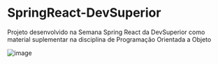 # SpringReact-DevSuperior
Projeto desenvolvido na Semana Spring React da DevSuperior como material suplementar na disciplina de Programação Orientada a Objeto

![image](https://user-images.githubusercontent.com/63132699/118343574-3fcda000-b500-11eb-8df9-c6b64bd13ebb.png)
